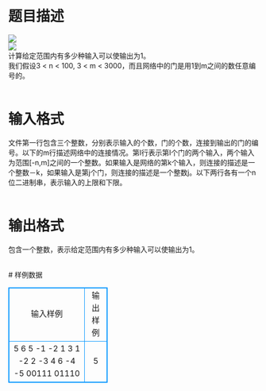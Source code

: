 # 

 
 # 题目描述 
<p>
<img border="0" src="/source/joyoi/tyvj-2433/img/aHR0cDovL3d3dy5qb3lvaS5jbi9wcm9ibGVtL3R5dmotMjQzMy9wcm9ibGVtc19pbWFnZXMvMjgyNi8xNTUzXzEuanBn.jpg"><br><img border="0" src="/source/joyoi/tyvj-2433/img/aHR0cDovL3d3dy5qb3lvaS5jbi9wcm9ibGVtL3R5dmotMjQzMy9wcm9ibGVtc19pbWFnZXMvMjgyNi8xNTUzXzIuanBn.jpg">  <br>计算给定范围内有多少种输入可以使输出为1。<br>我们假设3 < n < 100, 3 < m < 3000，而且网络中的门是用1到m之间的数任意编号的。<br><br></p> 

 
 # 输入格式 
<p>
文件第一行包含三个整数，分别表示输入的个数，门的个数，连接到输出的门的编号。以下的m行描述网络中的连接情况。第I行表示第I个门的两个输入，两个输入为范围[-n,m]之间的一个整数。如果输入是网络的第k个输入，则连接的描述是一个整数－k，如果输入是第j个门，则连接的描述是一个整数j。以下两行各有一个n位二进制串，表示输入的上限和下限。<br><br></p> 

 
 # 输出格式 
<p>
包含一个整数，表示给定范围内有多少种输入可以使输出为1。<br><br></p> 
# 样例数据
<style>
        table,table tr th, table tr td { border:1px solid #0094ff; }
        table { width: 200px; min-height: 25px; line-height: 25px; text-align: center; border-collapse: collapse;}   
    </style>
<table>
	<tr>
		<td>输入样例</td>
		<td>输出样例</td>
	</tr>
<tr><td>5 6 5
-1 -2
1 3
1 -2
2 -3
4 6
-4 -5
00111
01110

</td><td>5</td></tr></table>
